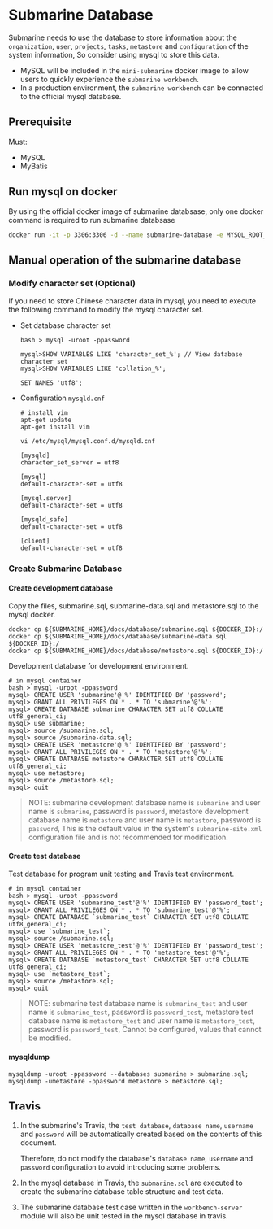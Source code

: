 <!--
   Licensed to the Apache Software Foundation (ASF) under one or more
   contributor license agreements.  See the NOTICE file distributed with
   this work for additional information regarding copyright ownership.
   The ASF licenses this file to You under the Apache License, Version 2.0
   (the "License"); you may not use this file except in compliance with
   the License.  You may obtain a copy of the License at
   http://www.apache.org/licenses/LICENSE-2.0
   Unless required by applicable law or agreed to in writing, software
   distributed under the License is distributed on an "AS IS" BASIS,
   WITHOUT WARRANTIES OR CONDITIONS OF ANY KIND, either express or implied.
   See the License for the specific language governing permissions and
   limitations under the License.
-->

# Submarine Database

Submarine needs to use the database to store information about the `organization`, `user`, `projects`, `tasks`, `metastore` and `configuration` of the system information, So consider using mysql to store this data.

+ MySQL will be included in the `mini-submarine` docker image to allow users to quickly experience the `submarine workbench`.
+ In a production environment, the `submarine workbench` can be connected to the official mysql database.

## Prerequisite

Must:

- MySQL
- MyBatis

## Run mysql on docker

By using the official docker image of submarine databsase, only one docker command is required to run submarine databsase

```bash
docker run -it -p 3306:3306 -d --name submarine-database -e MYSQL_ROOT_PASSWORD=password apache/submarine:database-0.3.0
```

## Manual operation of the submarine database

### Modify character set (Optional)

If you need to store Chinese character data in mysql, you need to execute the following command to modify the mysql character set.

+ Set database character set

  ```
  bash > mysql -uroot -ppassword
  
  mysql>SHOW VARIABLES LIKE 'character_set_%'; // View database character set
  mysql>SHOW VARIABLES LIKE 'collation_%';
  
  SET NAMES 'utf8';
  ```

+ Configuration `mysqld.cnf`

  ```
  # install vim
  apt-get update
  apt-get install vim
  
  vi /etc/mysql/mysql.conf.d/mysqld.cnf
  
  [mysqld]
  character_set_server = utf8
  
  [mysql]
  default-character-set = utf8
  
  [mysql.server]
  default-character-set = utf8
  
  [mysqld_safe]
  default-character-set = utf8
  
  [client]
  default-character-set = utf8
  ```

### Create Submarine Database

#### Create development database
Copy the files, submarine.sql, submarine-data.sql and metastore.sql to the mysql docker.

```
docker cp ${SUBMARINE_HOME}/docs/database/submarine.sql ${DOCKER_ID}:/
docker cp ${SUBMARINE_HOME}/docs/database/submarine-data.sql ${DOCKER_ID}:/
docker cp ${SUBMARINE_HOME}/docs/database/metastore.sql ${DOCKER_ID}:/
```

Development database for development environment.

```
# in mysql container
bash > mysql -uroot -ppassword
mysql> CREATE USER 'submarine'@'%' IDENTIFIED BY 'password';
mysql> GRANT ALL PRIVILEGES ON * . * TO 'submarine'@'%';
mysql> CREATE DATABASE submarine CHARACTER SET utf8 COLLATE utf8_general_ci;
mysql> use submarine;
mysql> source /submarine.sql;
mysql> source /submarine-data.sql;
mysql> CREATE USER 'metastore'@'%' IDENTIFIED BY 'password';
mysql> GRANT ALL PRIVILEGES ON * . * TO 'metastore'@'%';
mysql> CREATE DATABASE metastore CHARACTER SET utf8 COLLATE utf8_general_ci;
mysql> use metastore;
mysql> source /metastore.sql;
mysql> quit
```

>  NOTE: submarine development database name is  `submarine` and user name is `submarine`, password is `password`, metastore development database name is  `metastore` and user name is `metastore`, password is `password`, This is the default value in the system's `submarine-site.xml` configuration file and is not recommended for modification.


#### Create test database

Test database for program unit testing and Travis test environment.

```
# in mysql container
bash > mysql -uroot -ppassword
mysql> CREATE USER 'submarine_test'@'%' IDENTIFIED BY 'password_test';
mysql> GRANT ALL PRIVILEGES ON * . * TO 'submarine_test'@'%';
mysql> CREATE DATABASE `submarine_test` CHARACTER SET utf8 COLLATE utf8_general_ci;
mysql> use `submarine_test`;
mysql> source /submarine.sql;
mysql> CREATE USER 'metastore_test'@'%' IDENTIFIED BY 'password_test';
mysql> GRANT ALL PRIVILEGES ON * . * TO 'metastore_test'@'%';
mysql> CREATE DATABASE `metastore_test` CHARACTER SET utf8 COLLATE utf8_general_ci;
mysql> use `metastore_test`;
mysql> source /metastore.sql;
mysql> quit
```

>  NOTE: submarine test database name is  `submarine_test` and user name is `submarine_test`, password is `password_test`, metastore test database name is  `metastore_test` and user name is `metastore_test`, password is `password_test`, Cannot be configured, values that cannot be modified.

#### mysqldump

```$xslt
mysqldump -uroot -ppassword --databases submarine > submarine.sql;
mysqldump -umetastore -ppassword metastore > metastore.sql;
```


## Travis

1. In the submarine's Travis, the `test database`, `database name`, `username` and `password` will be automatically created based on the contents of this document. 

   Therefore, do not modify the database's `database name`, `username` and `password` configuration to avoid introducing some problems.

2. In the mysql database in Travis, the `submarine.sql` are executed to create the submarine database table structure and test data.

3. The submarine database test case written in the `workbench-server` module will also be unit tested in the mysql database in travis.
